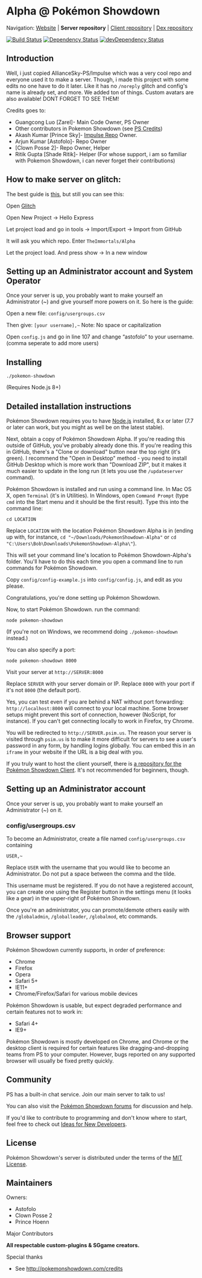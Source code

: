 Alpha @ Pokémon Showdown
========================================================================

Navigation: [Website][1] | **Server repository** | [Client repository][2] | [Dex repository][3]

  [1]: https://thenitroblast.glitch.me/
  [2]: https://github.com/Zarel/Pokemon-Showdown-Client
  [3]: https://github.com/Zarel/Pokemon-Showdown-Dex

[![Build Status](https://travis-ci.org/FlamePrince-PS/PokemonShowdown-Impulse.svg?branch=master)](https://travis-ci.com/FlamePrince-PS/PokemonShowdown-Alpha)
[![Dependency Status](https://david-dm.org/FlamePrince-PS/PokemonShowdown-Impulse.svg)](https://david-dm.org/FlamePrince-PS/PokemonShowdown-Alpha)
[![devDependency Status](https://david-dm.org/FlamePrince-PS/PokemonShowdown-Impulse/dev-status.svg)](https://david-dm.org/FlamePrince-PS/PokemonShowdown-Alpha?type=dev)

Introduction
------------------------------------------------------------------------

Well, i just copied AllianceSky-PS/Impulse which was a very cool repo and everyone used it to make a server. Though, i made this project with some edits no one have to do it later. Like it has no ``/noreply`` glitch and config's name is already set, and more. We added ton of things. Custom avatars are also available! DONT FORGET TO SEE THEM!

Credits goes to:

- Guangcong Luo [Zarel]- Main Code Owner, PS Owner
- Other contributors in Pokemon Showdown (see [PS Credits][4])
- Akash Kumar [Prince Sky]- [Impulse Repo][5] Owner.
- Arjun Kumar [Astofolo]- Repo Owner
- [Clown Posse 2]- Repo Owner, Helper
- Ritik Gupta [Shade Ritik]- Helper (For whose support, i am so familiar with Pokemon Showdown, i can never forget their contributions)

[4]: https://pokemonshowdown.com/credits
[5]: https://github.com/AllianceSky-PS/Impulse

How to make server on glitch:
------------------------------------------------------------------------
The best guide is [this][6], but still you can see this:

Open [Glitch][7]

Open New Project -> Hello Express

Let project load and go in tools -> Import/Export -> Import from GitHub 

It will ask you which repo. Enter ``TheImmortals/Alpha``

Let the project load. And press show -> In a new window

[6]: https://docs.google.com/document/d/1Fm-Sh7cfAuAmXgkEELo06NN0z0fm9JMdHGscOOTX49k/edit?usp=sharing
[7]: https://glitch.com/


Setting up an Administrator account and System Operator
------------------------------------------------------------------------

Once your server is up, you probably want to make yourself an Administrator (~)  and give yourself more powers on it. So here is the guide:

Open a new file: ``config/usergroups.csv``

Then give: ``[your username],~``  Note: No space or capitalization 

Open ``config.js`` and go in line 107 and change “astofolo” to your username. (comma seperate to add more users)


Installing
------------------------------------------------------------------------

    ./pokemon-showdown

(Requires Node.js 8+)


Detailed installation instructions
------------------------------------------------------------------------

Pokémon Showdown requires you to have [Node.js][8] installed, 8.x or later (7.7 or later can work, but you might as well be on the latest stable).

Next, obtain a copy of Pokémon Showdown Alpha. If you're reading this outside of GitHub, you've probably already done this. If you're reading this in GitHub, there's a "Clone or download" button near the top right (it's green). I recommend the "Open in Desktop" method - you need to install GitHub Desktop which is more work than "Download ZIP", but it makes it much easier to update in the long run (it lets you use the `/updateserver` command).

Pokémon Showdown is installed and run using a command line. In Mac OS X, open `Terminal` (it's in Utilities). In Windows, open `Command Prompt` (type `cmd` into the Start menu and it should be the first result). Type this into the command line:

    cd LOCATION

Replace `LOCATION` with the location Pokémon Showdown Alpha is in (ending up with, for instance, `cd "~/Downloads/PokemonShowdown-Alpha"` or `cd "C:\Users\Bob\Downloads\PokemonShowdown-Alpha\"`).

This will set your command line's location to Pokémon Showdown-Alpha's folder. You'll have to do this each time you open a command line to run commands for Pokémon Showdown.

Copy `config/config-example.js` into `config/config.js`, and edit as you please.

Congratulations, you're done setting up Pokémon Showdown.

Now, to start Pokémon Showdown. run the command:

    node pokemon-showdown

(If you're not on Windows, we recommend doing `./pokemon-showdown` instead.)

You can also specify a port:

    node pokemon-showdown 8000

Visit your server at `http://SERVER:8000`

Replace `SERVER` with your server domain or IP. Replace `8000` with your port if it's not `8000` (the default port).

Yes, you can test even if you are behind a NAT without port forwarding: `http://localhost:8000` will connect to your local machine. Some browser setups might prevent this sort of connection, however (NoScript, for instance). If you can't get connecting locally to work in Firefox, try Chrome.

You will be redirected to `http://SERVER.psim.us`. The reason your server is visited through `psim.us` is to make it more difficult for servers to see a user's password in any form, by handling logins globally. You can embed this in an `iframe` in your website if the URL is a big deal with you.

If you truly want to host the client yourself, there is [a repository for the Pokémon Showdown Client][9]. It's not recommended for beginners, though.

  [8]: https://nodejs.org/
  [9]: https://github.com/Zarel/Pokemon-Showdown-Client


Setting up an Administrator account
------------------------------------------------------------------------

Once your server is up, you probably want to make yourself an Administrator (~) on it.

### config/usergroups.csv

To become an Administrator, create a file named `config/usergroups.csv` containing

    USER,~

Replace `USER` with the username that you would like to become an Administrator. Do not put a space between the comma and the tilde.

This username must be registered. If you do not have a registered account, you can create one using the Register button in the settings menu (it looks like a gear) in the upper-right of Pokémon Showdown.

Once you're an administrator, you can promote/demote others easily with the `/globaladmin`, `/globalleader`, `/globalmod`, etc commands.


Browser support
------------------------------------------------------------------------

Pokémon Showdown currently supports, in order of preference:

 - Chrome
 - Firefox
 - Opera
 - Safari 5+
 - IE11+
 - Chrome/Firefox/Safari for various mobile devices

Pokémon Showdown is usable, but expect degraded performance and certain features not to work in:

 - Safari 4+
 - IE9+

Pokémon Showdown is mostly developed on Chrome, and Chrome or the desktop client is required for certain features like dragging-and-dropping teams from PS to your computer. However, bugs reported on any supported browser will usually be fixed pretty quickly.


Community
------------------------------------------------------------------------

PS has a built-in chat service. Join our main server to talk to us!

You can also visit the [Pokémon Showdown forums][10] for discussion and help.

  [10]: https://www.smogon.com/forums/forums/pok%C3%A9mon-showdown.209/

If you'd like to contribute to programming and don't know where to start, feel free to check out [Ideas for New Developers][11].

  [11]: https://github.com/Zarel/Pokemon-Showdown/issues/2444


License
------------------------------------------------------------------------

Pokémon Showdown's server is distributed under the terms of the [MIT License][12].

  [12]: https://github.com/Zarel/Pokemon-Showdown/blob/master/LICENSE


Maintainers
------------------------------------------------------------------------

Owners:

- Astofolo
- Clown Posse 2
- Prince Hoenn

Major Contributors

**All respectable custom-plugins & SGgame creators.**


Special thanks

- See http://pokemonshowdown.com/credits

